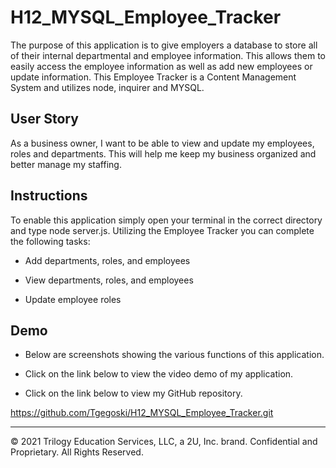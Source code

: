 # H12_MYSQL_Employee_Tracker

The purpose of this application is to give employers a database to store all of their internal departmental and employee information.  This allows them to easily access the employee information as well as add new employees or update information.  This Employee Tracker is a Content Management System and utilizes node, inquirer and MYSQL.

## User Story

As a business owner,
I want to be able to view and update my employees, roles and departments.
This will help me keep my business organized and better manage my staffing.


## Instructions

To enable this application simply open your terminal in the correct directory and type node server.js.  Utilizing the Employee Tracker you can complete the following tasks:


  * Add departments, roles, and employees

  * View departments, roles, and employees

  * Update employee roles

  
## Demo

* Below are screenshots showing the various functions of this application.

* Click on the link below to view the video demo of my application.

* Click on the link below to view my GitHub repository.

https://github.com/Tgegoski/H12_MYSQL_Employee_Tracker.git





- - -
© 2021 Trilogy Education Services, LLC, a 2U, Inc. brand. Confidential and Proprietary. All Rights Reserved.

